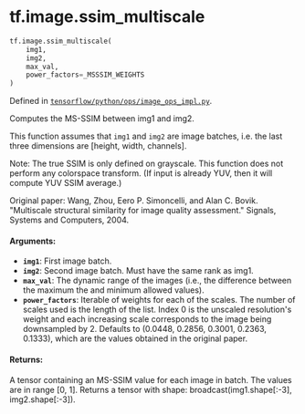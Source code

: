 <div itemscope itemtype="http://developers.google.com/ReferenceObject">
<meta itemprop="name" content="tf.image.ssim_multiscale" />
</div>

# tf.image.ssim_multiscale

``` python
tf.image.ssim_multiscale(
    img1,
    img2,
    max_val,
    power_factors=_MSSSIM_WEIGHTS
)
```



Defined in [`tensorflow/python/ops/image_ops_impl.py`](https://www.tensorflow.org/code/tensorflow/python/ops/image_ops_impl.py).

Computes the MS-SSIM between img1 and img2.

This function assumes that `img1` and `img2` are image batches, i.e. the last
three dimensions are [height, width, channels].

Note: The true SSIM is only defined on grayscale.  This function does not
perform any colorspace transform.  (If input is already YUV, then it will
compute YUV SSIM average.)

Original paper: Wang, Zhou, Eero P. Simoncelli, and Alan C. Bovik. "Multiscale
structural similarity for image quality assessment." Signals, Systems and
Computers, 2004.

#### Arguments:

* <b>`img1`</b>: First image batch.
* <b>`img2`</b>: Second image batch. Must have the same rank as img1.
* <b>`max_val`</b>: The dynamic range of the images (i.e., the difference between the
    maximum the and minimum allowed values).
* <b>`power_factors`</b>: Iterable of weights for each of the scales. The number of
    scales used is the length of the list. Index 0 is the unscaled
    resolution's weight and each increasing scale corresponds to the image
    being downsampled by 2.  Defaults to (0.0448, 0.2856, 0.3001, 0.2363,
    0.1333), which are the values obtained in the original paper.


#### Returns:

A tensor containing an MS-SSIM value for each image in batch.  The values
are in range [0, 1].  Returns a tensor with shape:
broadcast(img1.shape[:-3], img2.shape[:-3]).